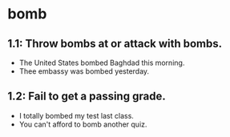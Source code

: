 # bomb
## 1.1: Throw bombs at or attack with bombs.

  *  The United States bombed Baghdad this morning.
  *  Thee embassy was bombed yesterday.

## 1.2: Fail to get a passing grade.

  *  I totally bombed my test last class.
  *  You can't afford to bomb another quiz.
